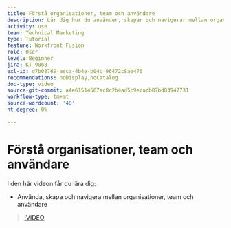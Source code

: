 ```yaml
---
title: Förstå organisationer, team och användare
description: Lär dig hur du använder, skapar och navigerar mellan organisationer, team och användare i [!DNL Adobe Workfront Fusion].
activity: use
team: Technical Marketing
type: Tutorial
feature: Workfront Fusion
role: User
level: Beginner
jira: KT-9068
exl-id: d7b08769-aeca-4b4e-b04c-96472c8ae476
recommendations: noDisplay,noCatalog
doc-type: video
source-git-commit: a4e61514567ac8c2b4ad5c9ecacb87bd83947731
workflow-type: tm+mt
source-wordcount: '40'
ht-degree: 0%

---
```


# Förstå organisationer, team och användare

I den här videon får du lära dig:

* Använda, skapa och navigera mellan organisationer, team och användare

>[!VIDEO](https://video.tv.adobe.com/v/335309/?quality=12&learn=on)
